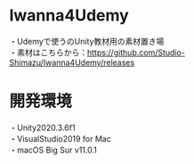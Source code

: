 # Iwanna4Udemy
・Udemyで使うのUnity教材用の素材置き場  
・素材はこちらから：https://github.com/Studio-Shimazu/Iwanna4Udemy/releases

# 開発環境
・Unity2020.3.6f1  
・VisualStudio2019 for Mac  
・macOS Big Sur v11.0.1  
